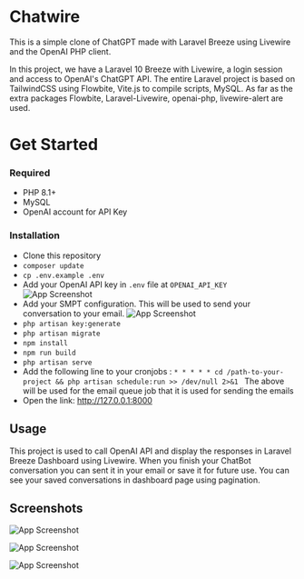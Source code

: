 # Chatwire

This is a simple clone of ChatGPT made with Laravel Breeze using Livewire and the OpenAI PHP client.

In this project, we have a Laravel 10 Breeze with Livewire, a login session and access to OpenAI's ChatGPT API. The entire Laravel project is based on TailwindCSS using Flowbite, Vite.js to compile scripts, MySQL. As far as the extra packages Flowbite, Laravel-Livewire, openai-php, livewire-alert are used.

# Get Started

### Required

-   PHP 8.1+
-   MySQL
-   OpenAI account for API Key

### Installation

-   Clone this repository
-   `composer update`
-   `cp .env.example .env`
-   Add your OpenAI API key in `.env` file at `OPENAI_API_KEY`
    ![App Screenshot](https://i.imgur.com/e8IdRtB.png)
-   Add your SMPT configuration. This will be used to send your conversation to your email.
    ![App Screenshot](https://i.imgur.com/Vh0SJuy.png)
-   `php artisan key:generate`
-   `php artisan migrate`
-   `npm install`
-   `npm run build`
-   `php artisan serve`
-   Add the following line to your cronjobs :
    `* * * * * cd /path-to-your-project && php artisan schedule:run >> /dev/null 2>&1
`
    The above will be used for the email queue job that it is used for sending the emails
-   Open the link: http://127.0.0.1:8000

## Usage

This project is used to call OpenAI API and display the responses in Laravel Breeze Dashboard using Livewire.
When you finish your ChatBot conversation you can sent it in your email or save it for future use.
You can see your saved conversations in dashboard page using pagination.

## Screenshots

![App Screenshot](https://i.imgur.com/bU2qNWm.png)

![App Screenshot](https://i.imgur.com/bqPrBnL.png)

![App Screenshot](https://i.imgur.com/KiwGh64.png)


